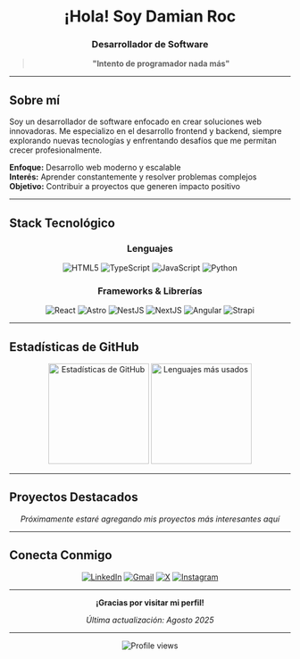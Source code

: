 <div align="center">

# ¡Hola! Soy **Damian Roc**

### Desarrollador de Software

> **"Intento de programador nada más"**

---

</div>

## Sobre mí

Soy un desarrollador de software enfocado en crear soluciones web innovadoras. Me especializo en el desarrollo frontend y backend, siempre explorando nuevas tecnologías y enfrentando desafíos que me permitan crecer profesionalmente.

**Enfoque:** Desarrollo web moderno y escalable  
**Interés:** Aprender constantemente y resolver problemas complejos  
**Objetivo:** Contribuir a proyectos que generen impacto positivo  

---

## Stack Tecnológico

<div align="center">

### Lenguajes
<img src="https://img.shields.io/badge/HTML5-E34F26?style=for-the-badge&logo=html5&logoColor=white" alt="HTML5"/>
<img src="https://img.shields.io/badge/TypeScript-007ACC?style=for-the-badge&logo=typescript&logoColor=white" alt="TypeScript"/>
<img src="https://img.shields.io/badge/JavaScript-F7DF1E?style=for-the-badge&logo=javascript&logoColor=black" alt="JavaScript"/>
<img src="https://img.shields.io/badge/Python-3776AB?style=for-the-badge&logo=python&logoColor=white" alt="Python"/>

### Frameworks & Librerías
<img src="https://img.shields.io/badge/React-20232A?style=for-the-badge&logo=react&logoColor=61DAFB" alt="React"/>
<img src="https://img.shields.io/badge/Astro-FF5D01?style=for-the-badge&logo=astro&logoColor=white" alt="Astro"/>
<img src="https://img.shields.io/badge/NestJS-E0234E?style=for-the-badge&logo=nestjs&logoColor=white" alt="NestJS"/>
<img src="https://img.shields.io/badge/Next.js-000000?style=for-the-badge&logo=nextdotjs&logoColor=white" alt="NextJS"/>
<img src="https://img.shields.io/badge/Angular-DD0031?style=for-the-badge&logo=angular&logoColor=white" alt="Angular"/>
<img src="https://img.shields.io/badge/Strapi-2F2E8B?style=for-the-badge&logo=strapi&logoColor=white" alt="Strapi"/>

</div>

---

## Estadísticas de GitHub

<div align="center">

<img src="https://github-readme-stats.vercel.app/api?username=DamianRoc13&show_icons=true&theme=tokyonight&hide_border=true&bg_color=0D1117" alt="Estadísticas de GitHub" height="180"/>

<img src="https://github-readme-stats.vercel.app/api/top-langs/?username=DamianRoc13&layout=compact&theme=tokyonight&hide_border=true&bg_color=0D1117" alt="Lenguajes más usados" height="180"/>

</div>

---

## Proyectos Destacados

<div align="center">

*Próximamente estaré agregando mis proyectos más interesantes aquí*

</div>

---

## Conecta Conmigo

<div align="center">

[![LinkedIn](https://img.shields.io/badge/LinkedIn-0077B5?style=for-the-badge&logo=linkedin&logoColor=white)](https://www.linkedin.com/in/damian-olivo-a8a419371/)
[![Gmail](https://img.shields.io/badge/Gmail-D14836?style=for-the-badge&logo=gmail&logoColor=white)](mailto:damianolivo2018@gmail.com)
[![X](https://img.shields.io/badge/X-000000?style=for-the-badge&logo=x&logoColor=white)](https://x.com/DamianRocOlivo)
[![Instagram](https://img.shields.io/badge/Instagram-E4405F?style=for-the-badge&logo=instagram&logoColor=white)](https://www.instagram.com/damian_r.13/)

</div>

---

<div align="center">

**¡Gracias por visitar mi perfil!**

*Última actualización: Agosto 2025*

</div>

---

<div align="center">

![Profile views](https://komarev.com/ghpvc/?username=DamianRoc13&color=blueviolet&style=flat-square&label=Visitas+al+perfil)

</div>
